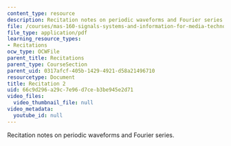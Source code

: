 ```yaml
---
content_type: resource
description: Recitation notes on periodic waveforms and Fourier series.
file: /courses/mas-160-signals-systems-and-information-for-media-technology-fall-2007/66c9d296a29c7e96d7ceb3be945e2d71_rec2.pdf
file_type: application/pdf
learning_resource_types:
- Recitations
ocw_type: OCWFile
parent_title: Recitations
parent_type: CourseSection
parent_uid: 0317afcf-405b-1429-4921-d58a21496710
resourcetype: Document
title: Recitation 2
uid: 66c9d296-a29c-7e96-d7ce-b3be945e2d71
video_files:
  video_thumbnail_file: null
video_metadata:
  youtube_id: null
---
```

Recitation notes on periodic waveforms and Fourier series.

